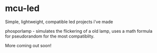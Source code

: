 # mcu-led
Simple, lightweight, compatible led projects i've made

phosporlamp - simulates the flickering of a old lamp, uses a math formula for pseudorandom for the most compatiblity.

More coming out soon!
